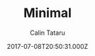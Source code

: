 ---
title: Minimal
github: https://github.com/calintat/minimal
demo: https://themes.gohugo.io/theme/minimal/
author: Calin Tataru
ssg:
  - Hugo
cms:
  - No Cms
date: 2017-07-08T20:50:31.000Z
description: Personal blog theme powered by Hugo
stale: false
disabled: true
disabled_reason: demo url not found
---